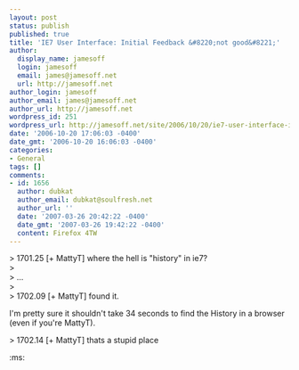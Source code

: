 ```yaml
---
layout: post
status: publish
published: true
title: 'IE7 User Interface: Initial Feedback &#8220;not good&#8221;'
author:
  display_name: jamesoff
  login: jamesoff
  email: james@jamesoff.net
  url: http://jamesoff.net
author_login: jamesoff
author_email: james@jamesoff.net
author_url: http://jamesoff.net
wordpress_id: 251
wordpress_url: http://jamesoff.net/site/2006/10/20/ie7-user-interface-initial-feedback-not-good/
date: '2006-10-20 17:06:03 -0400'
date_gmt: '2006-10-20 16:06:03 -0400'
categories:
- General
tags: []
comments:
- id: 1656
  author: dubkat
  author_email: dubkat@soulfresh.net
  author_url: ''
  date: '2007-03-26 20:42:22 -0400'
  date_gmt: '2007-03-26 19:42:22 -0400'
  content: Firefox 4TW
---
```

<p>>    1701.25  [+    MattyT] where the hell is "history" in ie7?<br />
><br />
> ...<br />
><br />
>    1702.09  [+    MattyT] found it.</p>
<p>I'm pretty sure it shouldn't take 34 seconds to find the History in a browser (even if you're MattyT).</p>
<p>>    1702.14  [+    MattyT] thats a stupid place</p>
<p> :ms:</p>
